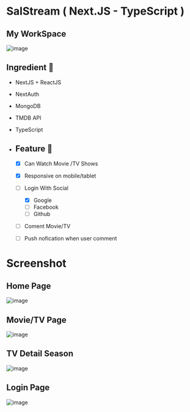 # SalStream ( Next.JS - TypeScript )

## My WorkSpace

![image](https://user-images.githubusercontent.com/86192249/218677240-932b4e0d-2b3f-4a3e-acb3-ee5ca30ce891.png)


## Ingredient 🍗  
  - NextJS + ReactJS
  - NextAuth
  - MongoDB
  - TMDB API
  - TypeScript 

- ## Feature 🐥
  - [x] Can Watch Movie /TV Shows
  - [x] Responsive on mobile/tablet
  - [ ] Login With Social 
    - [x] Google
    - [ ] Facebook
    - [ ] Github
  - [ ] Coment Movie/TV
  - [ ] Push nofication when user comment 
   

# Screenshot

## Home Page

![image](https://user-images.githubusercontent.com/86192249/218676457-e9b5fcff-751c-487e-ad14-b0c1b47de73b.png)


## Movie/TV Page

![image](https://user-images.githubusercontent.com/86192249/218677891-45873845-66e4-47c6-be8f-48f0c9421f3c.png)

## TV Detail Season

![image](https://user-images.githubusercontent.com/86192249/221354355-793f25c9-35c7-4947-b287-7e0e7b46c388.png)


##  Login Page

![image](https://user-images.githubusercontent.com/86192249/218678037-995678b4-52cf-40be-a555-aa00d69c5cf2.png)







  
  
